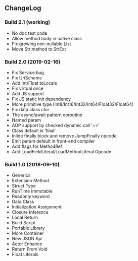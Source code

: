 ## ChangeLog


### Build 2.1 (working)
- No doc test code
- Allow method body in native class
- Fix growing non-nullable List
- Move Str method to StrExt

### Build 2.0 (2019-02-16)
- Fix Service bug
- Fix UriScheme
- Add Int/Float toLocale
- Fix virtual once
- Add JS support
- Fix JS static init dependency
- More primitive type (Int8/Int16/Int32/Int64/Float32/Float64)
- Fix data class ctor
- The async/await pattern coroutine
- Named param
- AOP support by checked dynamic call '~>'
- Class default is 'final'
- Inline finally block and remove JumpFinally opcode
- Emit param default in front-end compiler
- Add flags for MethodRef
- Add LoadFieldLiteral/LoadMethodLiteral Opcode

### Build 1.0 (2018-09-10)
- Generics
- Extension Method
- Struct Type
- RunTime Immutable
- Readonly keyword
- Data Class
- Initialization Assignment
- Closure Inference
- Local Return
- Build Script
- Portable Library
- More Container
- New JSON Api
- Actor Enhance
- Return From Void
- Float Literals
